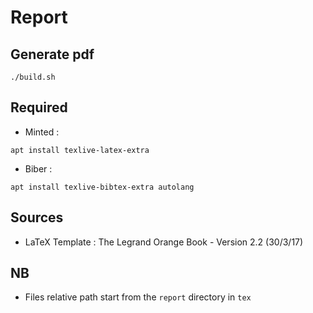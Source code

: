 # Report

## Generate pdf
```shell
./build.sh
```
## Required
- Minted :
```shell
apt install texlive-latex-extra
```

- Biber :
```shell
apt install texlive-bibtex-extra autolang
```

## Sources
- LaTeX Template : The Legrand Orange Book - Version 2.2 (30/3/17)

## NB
- Files relative path start from the `report` directory in `tex`
